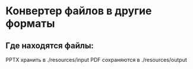 # Конвертер файлов в другие форматы
## Где находятся файлы:
PPTX хранить в ./resources/input 
PDF сохраняются в ./resources/output

